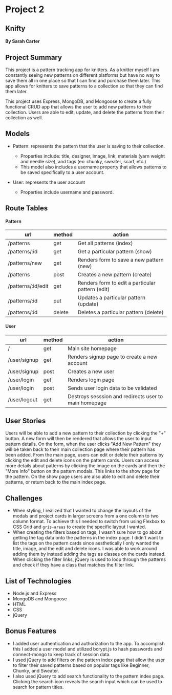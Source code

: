 # Project 2
## Knifty
#### By Sarah Carter

## Project Summary

This project is a pattern tracking app for knitters. As a knitter myself I am constantly seeing new patterns on different platforms but have no way to save them all in one place so that I can find and purchase them later. This app allows for knitters to save patterns to a collection so that they can find them later.

This project uses Express, MongoDB, and Mongoose to create a fully functional CRUD app that allows the user to add new patterns to their collection. Users are able to edit, update, and delete the patterns from their collection as well.

## Models

- Pattern: represents the pattern that the user is saving to their collection.
    - Properties include: title, designer, image, link, materials (yarn weight and needle size), and tags (ex: chunky, sweater, scarf, etc.)
    - This model also includes a username property that allows patterns to be saved specifically to a user account.

- User: represents the user account 
    - Properties include username and password.

## Route Tables

#### Pattern
| url | method | action |
|-----|--------|--------|
| /patterns | get | Get all patterns (index)|
| /patterns/:id | get | Get a particular pattern (show)|
| /patterns/new | get | Renders form to save a new pattern (new)|
| /patterns | post | Creates a new pattern (create)|
| /patterns/:id/edit | get | Renders form to edit a particular pattern (edit)|
| /patterns/:id | put | Updates a particular pattern (update)|
| /patterns/:id | delete | Deletes a particular pattern (delete)|

#### User
| url | method | action |
|-----|--------|--------|
| / | get | Main site homepage |
| /user/signup | get | Renders signup page to create a new account|
| /user/signup | post | Creates a new user |
| /user/login | get | Renders login page |
| /user/login | post | Sends user login data to be validated |
| /user/logout | get | Destroys sesssion and redirects user to main homepage |


## User Stories

Users will be able to add a new pattern to their collection by clicking the "+" button. A new form will then be rendered that allows the user to input pattern details. On the form, when the user clicks "Add New Pattern" they will be taken back to their main collection page where their pattern has been added. From the main page, users can edit or delete their patterns by clicking the edit and delete icons on the pattern cards. Users can access more details about patterns by clicking the image on the cards and then the "More Info" button on the pattern modals. This links to the show page for the pattern. On the show page users are also able to edit and delete their patterns, or return back to the main index page.

## Challenges

- When styling, I realized that I wanted to change the layouts of the modals and project cards in larger screens from a one column to two column format. To achieve this I needed to switch from using Flexbox to CSS Grid and `gris-areas` to create the specific layout I wanted.
- When creating the filters based on tags, I wasn't sure how to go about getting the tag data onto the patterns in the index page. I didn't want to list the tags on the pattern cards since aesthetically I only wanted the title, image, and the edit and delete icons. I was able to work around adding them by instead adding the tags as classes on the cards instead. When clicking the filter links, jQuery is used to loop through the patterns and check if they have a class that matches the filter link.

## List of Technologies

- Node.js and Express
- MongoDB and Mongoose
- HTML
- CSS
- jQuery

## Bonus Features
- I added user authentication and authorization to the app. To accomplish this I added a user model and utilized bcrypt.js to hash passwords and connect-mongo to keep track of session data. 
- I used jQuery to add filters on the pattern index page that allow the user to filter their saved patterns based on popular tags like Beginner, Chunky, and Sweater.
- I also used jQuery to add search functionality to the pattern index page. Clicking the search icon reveals the search input which can be used to search for pattern titles.